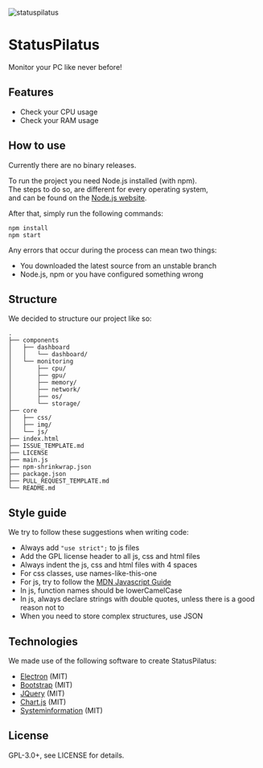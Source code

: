 ![statuspilatus](https://avatars1.githubusercontent.com/u/32306556)

# StatusPilatus

Monitor your PC like never before!

## Features

- Check your CPU usage
- Check your RAM usage

## How to use

Currently there are no binary releases.

To run the project you need Node.js installed (with npm).  
The steps to do so, are different for every operating system,  
and can be found on the [Node.js website](https://nodejs.org/en/).

After that, simply run the following commands:

```
npm install
npm start
```

Any errors that occur during the process can mean two things:

* You downloaded the latest source from an unstable branch
* Node.js, npm or you have configured something wrong

## Structure

We decided to structure our project like so:
```
.
├── components
│   ├── dashboard
│   │   └── dashboard/
│   └── monitoring
│       ├── cpu/
│       ├── gpu/
│       ├── memory/
│       ├── network/
│       ├── os/
│       └── storage/
├── core
│   ├── css/
│   ├── img/
│   └── js/
├── index.html
├── ISSUE_TEMPLATE.md
├── LICENSE
├── main.js
├── npm-shrinkwrap.json
├── package.json
├── PULL_REQUEST_TEMPLATE.md
└── README.md

```

## Style guide

We try to follow these suggestions when writing code:

* Always add `"use strict";` to js files
* Add the GPL license header to all js, css and html files
* Always indent the js, css and html files with 4 spaces
* For css classes, use names-like-this-one
* For js, try to follow the [MDN Javascript Guide](https://developer.mozilla.org/en-US/docs/Web/JavaScript/Guide)
* In js, function names should be lowerCamelCase
* In js, always declare strings with double quotes, unless there is a good reason not to
* When you need to store complex structures, use JSON

## Technologies

We made use of the following software to create StatusPilatus:

* [Electron](https://github.com/electron/electron) (MIT)
* [Bootstrap](https://github.com/twbs/bootstrap) (MIT)
* [JQuery](https://github.com/jquery/jquery) (MIT)
* [Chart.js](https://github.com/chartjs/Chart.js) (MIT)
* [Systeminformation](https://github.com/sebhildebrandt/systeminformation) (MIT)

## License

GPL-3.0+, see LICENSE for details.
